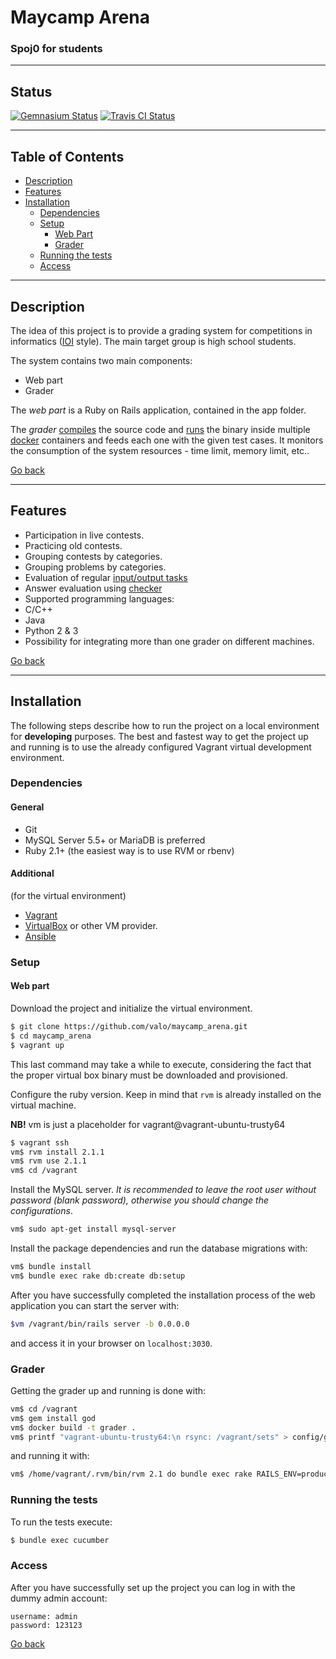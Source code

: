 # Maycamp Arena
### Spoj0 for students

--------------

## Status

[![Gemnasium Status](https://gemnasium.com/valo/maycamp_arena.png)](https://gemnasium.com/valo/maycamp_arena)
[![Travis CI Status](https://travis-ci.org/valo/maycamp_arena.svg?branch=master)](https://travis-ci.org/valo/maycamp_arena)

------------------

## Table of Contents
* [Description](#description)
* [Features](#features)
* [Installation](#installation)
	* [Dependencies](#dependecies)
	* [Setup](#setup)
		* [Web Part](#web-part)
		* [Grader](#grader)
	* [Running the tests](#running-the-tests)
	* [Access](#access)

------------------

## Description

The idea of this project is to provide a grading system
for competitions in informatics ([IOI][IOI] style).
The main target group is high school students.

The system contains two main components:

* Web part
* Grader

The *web part* is a Ruby on Rails application,
contained in the app folder.

The *grader* [compiles](https://github.com/valo/maycamp_arena/blob/0923c323a6026ff9a440991141b177c6eed1c481/app/services/grade_run.rb#L43)
the source code and [runs](https://github.com/valo/maycamp_arena/blob/0923c323a6026ff9a440991141b177c6eed1c481/app/services/grade_run.rb#L66)
the binary inside multiple [docker](https://www.docker.com/)
containers and feeds each one with the given test cases.
It monitors the consumption of the system resources - time limit, memory limit, etc..

[Go back](#table-of-contents)

-----------------

## Features

* Participation in live contests.
* Practicing old contests.
* Grouping contests by categories.
* Grouping problems by categories.
* Evaluation of regular [input/output tasks](https://github.com/valo/maycamp_arena/wiki/Format-of-the-tasks#regular-inputoutput-tasks)
* Answer evaluation using [checker](https://github.com/valo/maycamp_arena/wiki/Format-of-the-tasks#tasks-with-checkers)
* Supported programming languages:
 * C/C++
 * Java
 * Python 2 & 3
* Possibility for integrating more than one grader on different machines.

[Go back](#table-of-contents)

---------------

## Installation

The following steps describe how to run the project
on a local environment for **developing** purposes.
The best and fastest way to get the project up and running
is to use the already configured Vagrant virtual development
environment.

### Dependencies

#### General
* Git
* MySQL Server 5.5+ or MariaDB is preferred
* Ruby 2.1+ (the easiest way is to use RVM or rbenv)

#### Additional
(for the virtual environment)
* [Vagrant](https://www.vagrantup.com/)
* [VirtualBox](https://www.virtualbox.org/wiki/Downloads)
or other VM provider.
* [Ansible](https://github.com/ansible/ansible)



### Setup

#### Web part
Download the project and initialize the virtual environment.
```bash
$ git clone https://github.com/valo/maycamp_arena.git
$ cd maycamp_arena
$ vagrant up
```
This last command may take a while to execute, considering
the fact that the proper virtual box binary
must be downloaded and provisioned.  

Configure the ruby version. Keep in mind that `rvm` is already installed on the virtual machine.

**NB!** vm is just a placeholder for vagrant@vagrant-ubuntu-trusty64

```bash
$ vagrant ssh
vm$ rvm install 2.1.1
vm$ rvm use 2.1.1
vm$ cd /vagrant
```

Install the MySQL server. *It is recommended to leave the root user without password (blank password), otherwise you should change the configurations*.
```bash
vm$ sudo apt-get install mysql-server
```

Install the package dependencies and run the database migrations with:
```bash
vm$ bundle install
vm$ bundle exec rake db:create db:setup
```
After you have successfully completed the installation process
of the web application you can start the server with:
```bash
$vm /vagrant/bin/rails server -b 0.0.0.0
```
and access it in your browser on `localhost:3030`.

### Grader

Getting the grader up and running is done with:

```bash
vm$ cd /vagrant
vm$ gem install god
vm$ docker build -t grader .
vm$ printf "vagrant-ubuntu-trusty64:\n rsync: /vagrant/sets" > config/grader.yml
```

and running it with:
```bash
vm$ /home/vagrant/.rvm/bin/rvm 2.1 do bundle exec rake RAILS_ENV=production grader:start
```

### Running the tests

To run the tests execute:

```bash
$ bundle exec cucumber
```

### Access
After you have successfully set up the project you can log in
with the dummy admin account:
```
username: admin
password: 123123
```
[Go back](#table-of-contents)

[IOI]: http://olympiads.win.tue.nl/ioi/
[Install]: https://github.com/valo/maycamp_arena/wiki/Installation
